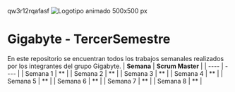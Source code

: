 qw3r12rqafasf
![Logotipo animado 500x500 px ](https://user-images.githubusercontent.com/89102749/235005691-15180c33-9a94-4912-a999-55b5bc0ed8ad.jpeg)


# Gigabyte - TercerSemestre
En este repositorio se encuentran todos los trabajos semanales realizados por los integrantes del grupo Gigabyte.
| **Semana** | **Scrum Master** |
| ---- | ---- |
| Semana 1 | ** |
| Semana 2 | ** |
| Semana 3 | ** |
| Semana 4 | ** |
| Semana 5 | ** |
| Semana 6 | ** |
| Semana 7 | ** |
| Semana 8 | ** |
